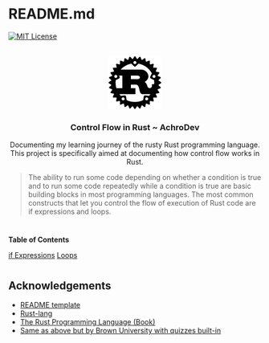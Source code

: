 <a name="readme-top"></a>
# README.md

[![MIT License][license-shield]][license-url]

<!-- PROJECT LOGO -->
<br />
<div align="center">
  <a href="https://github.com/AchroDev/rust_control_flow">
    <img src ="images/rust.png" alt="Logo">
  </a>
<h3 align="center"> Control Flow in Rust ~ AchroDev </h3>

  <p align="center">
    Documenting my learning journey of the rusty Rust programming language. This project is specifically aimed at documenting how control flow works in Rust.
    <br />
  </p>
</div>

> The ability to run some code depending on whether a condition is true and to run some code repeatedly while a condition is true are basic building blocks in most programming languages. The most common constructs that let you control the flow of execution of Rust code are if expressions and loops.

# 

**Table of Contents**

[if Expressions](/src/main.rs)
[Loops](/src/loops/loops.rs)

#

<!-- ACKNOWLEDGEMENTS -->
## Acknowledgements
* [README template](https://github.com/othneildrew/Best-README-Template)
* [Rust-lang](https://www.rust-lang.org/)
* [The Rust Programming Language (Book)](https://doc.rust-lang.org/stable/book/)
* [Same as above but by Brown University with quizzes built-in](https://rust-book.cs.brown.edu/)

<!-- MARKDOWN LINKS & IMAGES -->
<!-- https://www.markdownguide.org/basic-syntax/#reference-style-links -->
[license-shield]: https://img.shields.io/github/license/AchroDev/AchroDev.svg?style=for-the-badge
[license-url]: https://github.com/AchroDev/rust_control_flow/blob/main/LICENSE.txt